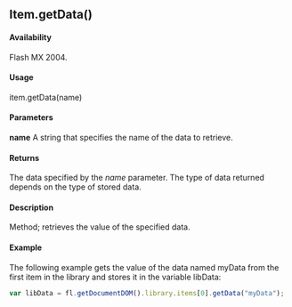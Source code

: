 ## Item.getData()

#### Availability

Flash MX 2004.

#### Usage

item.getData(name)

#### Parameters

**name** A string that specifies the name of the data to retrieve.

#### Returns

The data specified by the *name* parameter. The type of data returned depends on the type of stored data.

#### Description

Method; retrieves the value of the specified data.

#### Example

The following example gets the value of the data named myData from the first item in the library and stores it in the variable libData:


```javascript
var libData = fl.getDocumentDOM().library.items[0].getData("myData");
```